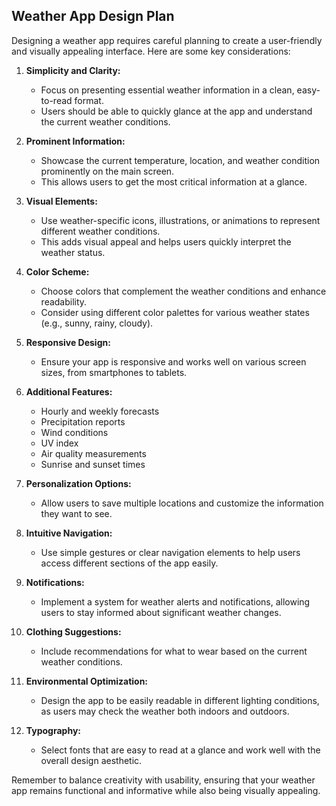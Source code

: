 ## Weather App Design Plan

Designing a weather app requires careful planning to create a user-friendly and visually appealing interface. Here are some key considerations:

1.  **Simplicity and Clarity:**

    *   Focus on presenting essential weather information in a clean, easy-to-read format.
    *   Users should be able to quickly glance at the app and understand the current weather conditions.
2.  **Prominent Information:**

    *   Showcase the current temperature, location, and weather condition prominently on the main screen.
    *   This allows users to get the most critical information at a glance.
3.  **Visual Elements:**

    *   Use weather-specific icons, illustrations, or animations to represent different weather conditions.
    *   This adds visual appeal and helps users quickly interpret the weather status.
4.  **Color Scheme:**

    *   Choose colors that complement the weather conditions and enhance readability.
    *   Consider using different color palettes for various weather states (e.g., sunny, rainy, cloudy).
5.  **Responsive Design:**

    *   Ensure your app is responsive and works well on various screen sizes, from smartphones to tablets.
6.  **Additional Features:**

    *   Hourly and weekly forecasts
    *   Precipitation reports
    *   Wind conditions
    *   UV index
    *   Air quality measurements
    *   Sunrise and sunset times
7.  **Personalization Options:**

    *   Allow users to save multiple locations and customize the information they want to see.
8.  **Intuitive Navigation:**

    *   Use simple gestures or clear navigation elements to help users access different sections of the app easily.
9.  **Notifications:**

    *   Implement a system for weather alerts and notifications, allowing users to stay informed about significant weather changes.
10. **Clothing Suggestions:**

    *   Include recommendations for what to wear based on the current weather conditions.
11. **Environmental Optimization:**

    *   Design the app to be easily readable in different lighting conditions, as users may check the weather both indoors and outdoors.
12. **Typography:**

    *   Select fonts that are easy to read at a glance and work well with the overall design aesthetic.

Remember to balance creativity with usability, ensuring that your weather app remains functional and informative while also being visually appealing.
